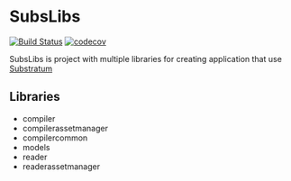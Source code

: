 # SubsLibs

[![Build Status](https://travis-ci.org/jereksel/subslibs.svg?branch=master)](https://travis-ci.org/jereksel/subslibs) [![codecov](https://codecov.io/gh/jereksel/subslibs/branch/master/graph/badge.svg)](https://codecov.io/gh/jereksel/subslibs)

SubsLibs is project with multiple libraries for creating application that use [Substratum](https://github.com/substratum)

## Libraries

- compiler
- compilerassetmanager
- compilercommon
- models
- reader
- readerassetmanager
